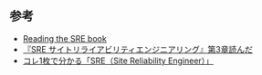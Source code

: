 ## 参考
- [Reading the SRE book](https://github.com/sysbooks/site-reliability-engineering)
- [『SRE サイトリライアビリティエンジニアリング』第3章読んだ](http://sandragon.hatenablog.com/entry/2017/09/10/212706)
- [コレ1枚で分かる「SRE（Site Reliability Engineer）」](http://www.itmedia.co.jp/enterprise/articles/1701/31/news020.html)
